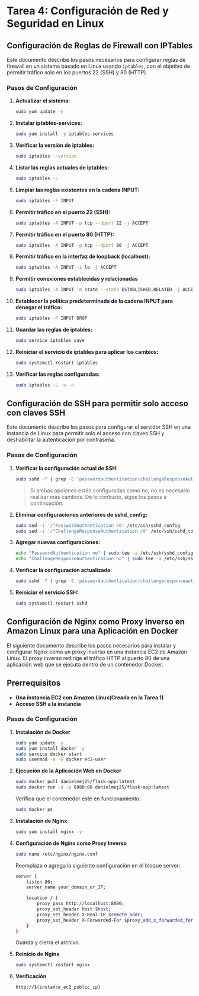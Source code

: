 # Tarea 4: Configuración de Red y Seguridad en Linux

## Configuración de Reglas de Firewall con IPTables

Este documento describe los pasos necesarios para configurar reglas de firewall en un sistema basado en Linux usando `iptables`, con el objetivo de permitir tráfico solo en los puertos 22 (SSH) y 80 (HTTP).

### Pasos de Configuración

1. **Actualizar el sistema:**
   ```sh
   sudo yum update -y
   ```

2. **Instalar iptables-services:**
   ```sh
   sudo yum install -y iptables-services
   ```

3. **Verificar la versión de iptables:**
   ```sh
   sudo iptables --version
   ```

4. **Listar las reglas actuales de iptables:**
   ```sh
   sudo iptables -L
   ```

5. **Limpiar las reglas existentes en la cadena INPUT:**
   ```sh
   sudo iptables -F INPUT
   ```

6. **Permitir tráfico en el puerto 22 (SSH):**
   ```sh
   sudo iptables -A INPUT -p tcp --dport 22 -j ACCEPT
   ```

7. **Permitir tráfico en el puerto 80 (HTTP):**
   ```sh
   sudo iptables -A INPUT -p tcp --dport 80 -j ACCEPT
   ```

8. **Permitir tráfico en la interfaz de loopback (localhost):**
   ```sh
   sudo iptables -A INPUT -i lo -j ACCEPT
   ```

9. **Permitir conexiones establecidas y relacionadas**
   ```sh
   sudo iptables -A INPUT -m state --state ESTABLISHED,RELATED -j ACCEPT
   ```

0. **Establecer la política predeterminada de la cadena INPUT para denegar el tráfico:**
   ```sh
   sudo iptables -P INPUT DROP
   ```

1. **Guardar las reglas de iptables:**
   ```sh
   sudo service iptables save
   ```

2. **Reiniciar el servicio de iptables para aplicar los cambios:**
   ```sh
   sudo systemctl restart iptables
   ```

3. **Verificar las reglas configuradas:**
   ```sh
   sudo iptables -L -v -n
   ```


## Configuración de SSH para permitir solo acceso con claves SSH

Este documento describe los pasos para configurar el servidor SSH en una instancia de Linux para permitir solo el acceso con claves SSH y deshabilitar la autenticación por contraseña.

### Pasos de Configuración

1. **Verificar la configuración actual de SSH:**
   ```sh
   sudo sshd -T | grep -E 'passwordauthentication|challengeResponseAuthentication'
   ```

   > Si ambas opciones están configuradas como no, no es necesario realizar más cambios. De lo contrario, sigue los pasos a continuación.

2. **Eliminar configuraciones anteriores de sshd_config:**
   ```sh
   sudo sed -i '/^PasswordAuthentication /d' /etc/ssh/sshd_config
   sudo sed -i '/^ChallengeResponseAuthentication /d' /etc/ssh/sshd_config
   ```

3. **Agregar nuevas configuraciones:**
   ```sh
   echo "PasswordAuthentication no" | sudo tee -a /etc/ssh/sshd_config
   echo "ChallengeResponseAuthentication no" | sudo tee -a /etc/ssh/sshd_config
   ```

4. **Verificar la configuración actualizada:**
   ```sh
   sudo sshd -T | grep -E 'passwordauthentication|challengeresponseauthentication'
   ```

5. **Reiniciar el servicio SSH:**
   ```sh
   sudo systemctl restart sshd
   ```

## Configuración de Nginx como Proxy Inverso en Amazon Linux para una Aplicación en Docker
El siguiente documento describe los pasos necesarios para instalar y configurar Nginx como un proxy inverso en una instancia EC2 de Amazon Linux. El proxy inverso redirige el tráfico HTTP al puerto 80 de una aplicación web que se ejecuta dentro de un contenedor Docker.

## Prerrequisitos
* **Una instancia EC2 con Amazon Linux(Creada en la Tarea 1)**
* **Acceso SSH a la instancia**

### Pasos de Configuración 
1. **Instalación de Docker**
   ```sh
   sudo yum update -y
   sudo yum install docker -y
   sudo service docker start
   sudo usermod -a -G docker ec2-user
   ```

2. **Ejecución de la Aplicación Web en Docker**
   ```sh
   sudo docker pull danielmej25/flask-app:latest
   sudo docker run -d -p 8080:80 danielmej25/flask-app:latest
   ```
   Verifica que el contenedor esté en funcionamiento:
   ```sh
   sudo docker ps
   ```

3. **Instalación de Nginx**
   ```sh
   sudo yum install nginx -y
   ```

4. **Configuración de Nginx como Proxy Inverso**
   ```sh
   sudo nano /etc/nginx/nginx.conf
   ```
   Reemplaza o agrega la siguiente configuración en el bloque server:

   ```sh
   server {
       listen 80;
       server_name your_domain_or_IP;
   
       location / {
           proxy_pass http://localhost:8080;
           proxy_set_header Host $host;
           proxy_set_header X-Real-IP $remote_addr;
           proxy_set_header X-Forwarded-For $proxy_add_x_forwarded_for;
       }
   }
   ```
   Guarda y cierra el archivo.

5. **Reinicio de Nginx**
   ```sh
   sudo systemctl restart nginx
   ```

6. **Verificación**
   ```plaintext
   http://${instance_ec2_public_ip}
   ```

